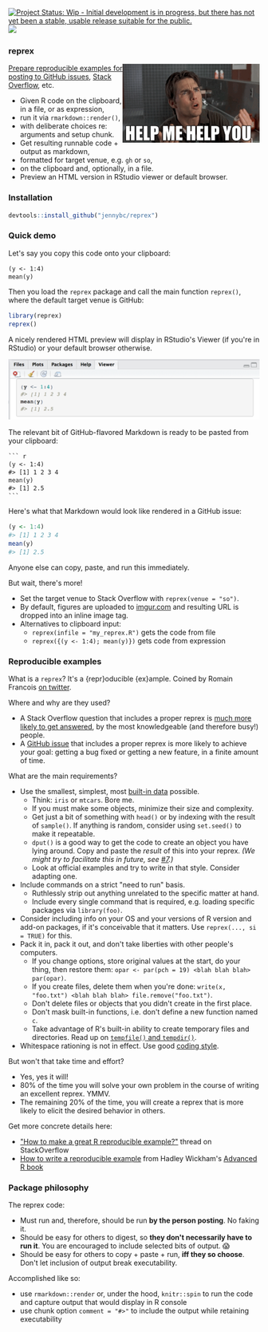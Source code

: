 <!-- README.md is generated from README.Rmd. Please edit that file -->
[![Project Status: Wip - Initial development is in progress, but there has not yet been a stable, usable release suitable for the public.](http://www.repostatus.org/badges/0.1.0/wip.svg)](http://www.repostatus.org/#wip) [![](http://www.r-pkg.org/badges/version/reprex)](http://www.r-pkg.org/pkg/reprex)

<!-- [![Build Status](https://travis-ci.org/jennybc/reprex.svg?branch=master)](https://travis-ci.org/jennybc/reprex) -->
### reprex

<a href="https://nypdecider.files.wordpress.com/2014/08/help-me-help-you.gif"> <img src="internal/help-me-help-you-still-500-c256.png" width="275" align="right">

Prepare reproducible examples for posting to [GitHub issues](https://guides.github.com/features/issues/), [Stack Overflow](https://stackoverflow.com), etc.

-   Given R code on the clipboard, in a file, or as expression,
-   run it via `rmarkdown::render()`,
-   with deliberate choices re: arguments and setup chunk.
-   Get resulting runnable code + output as markdown,
-   formatted for target venue, e.g. `gh` or `so`,
-   on the clipboard and, optionally, in a file.
-   Preview an HTML version in RStudio viewer or default browser.

### Installation

``` r
devtools::install_github("jennybc/reprex")
```

### Quick demo

Let's say you copy this code onto your clipboard:

    (y <- 1:4)
    mean(y)

Then you load the `reprex` package and call the main function `reprex()`, where the default target venue is GitHub:

``` r
library(reprex)
reprex()
```

A nicely rendered HTML preview will display in RStudio's Viewer (if you're in RStudio) or your default browser otherwise.

![html-preview](README-viewer-screenshot.png "HTML preview in RStudio")

The relevant bit of GitHub-flavored Markdown is ready to be pasted from your clipboard:

    ``` r
    (y <- 1:4)
    #> [1] 1 2 3 4
    mean(y)
    #> [1] 2.5
    ```

Here's what that Markdown would look like rendered in a GitHub issue:

``` r
(y <- 1:4)
#> [1] 1 2 3 4
mean(y)
#> [1] 2.5
```

Anyone else can copy, paste, and run this immediately.

But wait, there's more!

-   Set the target venue to Stack Overflow with `reprex(venue = "so")`.
-   By default, figures are uploaded to [imgur.com](http://imgur.com) and resulting URL is dropped into an inline image tag.
-   Alternatives to clipboard input:
    -   `reprex(infile = "my_reprex.R")` gets the code from file
    -   `reprex({(y <- 1:4); mean(y)})` gets code from expression

### Reproducible examples

What is a `reprex`? It's a {repr}oducible {ex}ample. Coined by Romain Francois [on twitter](https://twitter.com/romain_francois/status/530011023743655936).

Where and why are they used?

-   A Stack Overflow question that includes a proper reprex is [much more likely to get answered](http://stackoverflow.com/help/no-one-answers), by the most knowledgeable (and therefore busy!) people.
-   A [GitHub issue](https://guides.github.com/features/issues/) that includes a proper reprex is more likely to achieve your goal: getting a bug fixed or getting a new feature, in a finite amount of time.

What are the main requirements?

-   Use the smallest, simplest, most [built-in data](https://stat.ethz.ch/R-manual/R-patched/library/datasets/html/00Index.html) possible.
    -   Think: `iris` or `mtcars`. Bore me.
    -   If you must make some objects, minimize their size and complexity.
    -   Get just a bit of something with `head()` or by indexing with the result of `sample()`. If anything is random, consider using `set.seed()` to make it repeatable.
    -   `dput()` is a good way to get the code to create an object you have lying around. Copy and paste the *result* of this into your reprex. *(We might try to facilitate this in future, see [\#7](https://github.com/jennybc/reprex/issues/7).)*
    -   Look at official examples and try to write in that style. Consider adapting one.
-   Include commands on a strict "need to run" basis.
    -   Ruthlessly strip out anything unrelated to the specific matter at hand.
    -   Include every single command that is required, e.g. loading specific packages via `library(foo)`.
-   Consider including info on your OS and your versions of R version and add-on packages, if it's conceivable that it matters. Use `reprex(..., si = TRUE)` for this.
-   Pack it in, pack it out, and don't take liberties with other people's computers.
    -   If you change options, store original values at the start, do your thing, then restore them: `opar <- par(pch = 19) <blah blah blah> par(opar)`.
    -   If you create files, delete them when you're done: `write(x, "foo.txt") <blah blah blah> file.remove("foo.txt")`.
    -   Don't delete files or objects that you didn't create in the first place.
    -   Don't mask built-in functions, i.e. don't define a new function named `c`.
    -   Take advantage of R's built-in ability to create temporary files and directories. Read up on [`tempfile()` and `tempdir()`](https://stat.ethz.ch/R-manual/R-devel/library/base/html/tempfile.html).
-   Whitespace rationing is not in effect. Use good [coding style](http://adv-r.had.co.nz/Style.html).

But won't that take time and effort?

-   Yes, yes it will!
-   80% of the time you will solve your own problem in the course of writing an excellent reprex. YMMV.
-   The remaining 20% of the time, you will create a reprex that is more likely to elicit the desired behavior in others.

Get more concrete details here:

-   ["How to make a great R reproducible example?"](http://stackoverflow.com/questions/5963269/how-to-make-a-great-r-reproducible-example/16532098) thread on StackOverflow
-   [How to write a reproducible example](http://adv-r.had.co.nz/Reproducibility.html) from Hadley Wickham's [Advanced R book](http://adv-r.had.co.nz)

### Package philosophy

The reprex code:

-   Must run and, therefore, should be run **by the person posting**. No faking it.
-   Should be easy for others to digest, so **they don't necessarily have to run it**. You are encouraged to include selected bits of output. :scream:
-   Should be easy for others to copy + paste + run, **iff they so choose**. Don't let inclusion of output break executability.

Accomplished like so:

-   use `rmarkdown::render` or, under the hood, `knitr::spin` to run the code and capture output that would display in R console
-   use chunk option `comment = "#>"` to include the output while retaining executability

